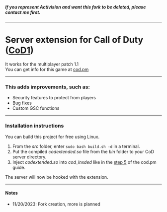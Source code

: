 ##### If you represent Activision and want this fork to be deleted, please contact me first.
___
# Server extension for Call of Duty ([CoD1](https://en.wikipedia.org/wiki/Call_of_Duty_(video_game)))
It works for the multiplayer patch 1.1  
You can get info for this game at [cod.pm](https://cod.pm/)
___
### This adds improvements, such as:

- Security features to protect from players
- Bug fixes
- Custom GSC functions
___
### Installation instructions

You can build this project for free using Linux.

1. From the *src* folder, enter `sudo bash build.sh -d` in a terminal.
2. Put the compiled *codextended.so* file from the *bin* folder to your CoD server directory.
3. Inject *codextended.so* into *cod_lnxded* like in the [step 5](https://cod.pm/guide/a7a40b/call-of-duty-1-server-on-linux-installing-and-configuring) of the cod.pm guide.

The server will now be hooked with the extension.
___
#### Notes

- 11/20/2023: Fork creation, more is planned
